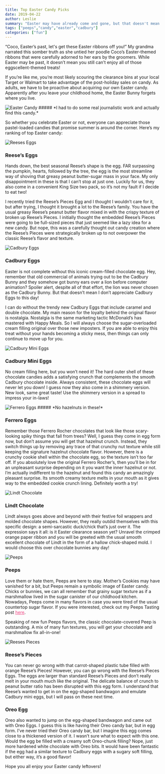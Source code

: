 ```yaml
---
title: Top Easter Candy Picks
date: 2019-04-22
author: Leslie
summary: "Easter may have already come and gone, but that doesn't mean you can't still enjoy the leftover candy! Check out my top Easter candy picks!"
tags: ["peeps","candy","easter","cadbury"] 
categories: ["fun"]
---
```



“Coco, Easter’s past, let's get these Easter ribbons off you!” My grandma narrated this somber truth as she untied her poodle Coco’s Easter-themed ribbons that were carefully adorned to her ears by the groomers. While Easter may be past, it doesn’t mean you still can’t enjoy all of those eggscellent-themed treats! 

If you’re like me, you’re most likely scouring the clearance bins at your local Target or Walmart to take advantage of the post-holiday sales on candy. As adults, we have to be proactive about acquiring our own Easter candy. Apparently after you leave your childhood home, the Easter Bunny forgets where you live. 


<img src="https://static.ostrichzero.com/images/blog/easter_candy/candy.jpg" class="img-responsive img-centered" alt="Easter Candy">
##### *I had to do some real journalistic work and actually find this candy.*

So whether you celebrate Easter or not, everyone can appreciate those pastel-loaded candies that promise summer is around the corner. Here’s my ranking of top Easter candy:


<img src="https://static.ostrichzero.com/images/blog/easter_candy/ReesesEgg_web.png" class="img-responsive img-centered" alt="Reeses Eggs">

### Reese’s Eggs

Hands down, the best seasonal Reese’s shape is the egg. FAR surpassing the pumpkin, hearts, followed by the tree, the egg is the most streamline way of shoving that greasy peanut butter-sugar mass in your face. My only disappointment in these is that I can’t stop at just one. Luckily for us, they also come in a convenient King Size two pack, so it’s not my fault if I decide to eat two!

I recently tried the Reese’s Pieces Egg and I thought I wouldn’t care for it, but after trying, I thought it brought a lot to the Reese’s family. You have the usual greasy Reese’s peanut butter flavor mixed in with the crispy texture of broken up Reese’s Pieces. I initially thought the embedded Reese’s Pieces were going to be full-sized pieces that just seemed like a lazy idea for a new candy. But nope, this was a carefully thought out candy creation where the Reese’s Pieces were strategically broken up to not overpower the classic Reese’s flavor and texture.

<img src="https://static.ostrichzero.com/images/blog/easter_candy/CadburyEgg_web.png" class="img-responsive img-centered" alt="Cadbury Eggs">

### Cadbury Eggs

Easter is not complete without this iconic cream-filled chocolate egg. Hey, remember that old commercial of animals trying out to be the Cadbury Bunny and they somehow got bunny ears over a lion before computer animation? Spoiler alert, despite all of that effort, the lion was never chosen as the Cadbury Bunny. But that doesn’t mean I don’t appreciate Cadbury Eggs to this day!

I can do without the trendy new Cadbury Eggs that include caramel and double chocolate. My main reason for the loyalty behind the original flavor is nostalgia. Nostalgia is the same marketing tactic McDonald’s has mastered with Happy Meals.  So I will always choose the sugar-overloaded cream filling original over those new imposters. If you are able to enjoy this treat without your hands becoming a sticky mess, then things can only continue to move up for you.

<img src="https://static.ostrichzero.com/images/blog/easter_candy/CadburyEggs_web.png" class="img-responsive img-centered" alt="Cadbury Mini Eggs">

### Cadbury Mini Eggs

No cream filling here, but you won’t need it! The hard outer shell of these chocolate candies adds a satisfying crunch that complements the smooth Cadbury chocolate inside. Always consistent, these chocolate eggs will never let you down! I guess now they also come in a shimmery version. New look, same great taste! Use the shimmery version in a spread to impress your in-laws!

<img src="https://static.ostrichzero.com/images/blog/easter_candy/Ferrero_web.png" class="img-responsive img-centered" alt="Ferrero Eggs">
##### *No hazelnuts in these!*

### Ferrero Eggs

Remember those Ferrero Rocher chocolates that look like those scary-looking spiky things that fall from trees? Well, I guess they come in egg form now, but don’t assume you will get that hazelnut crunch. Instead, they switch things up by removing any trace of that crunchy nut texture while still keeping the signature hazelnut chocolate flavor. However, there is a crunchy cookie shell within the chocolate egg, so the texture isn’t too far off. If you absolutely love the original Ferrero Rocher’s, then you’ll be in for an unpleasant surprise depending on it you want the inner hazelnut or not. I’m actually indifferent to the  hazelnut and found this candy an amazingly pleasant surprise. Its smooth creamy texture melts in your mouth as it gives way to the embedded cookie crunch lining. Definitely worth a try!

<img src="https://static.ostrichzero.com/images/blog/easter_candy/Lindt_web.png" class="img-responsive img-centered" alt="Lindt Chocolate">

### Lindt Chocolate

Lindt always goes above and beyond with their festive foil wrappers and molded chocolate shapes. However, they really outdid themselves with this specific design: a semi-sarcastic duck/chick that’s just over it. The expression says it all: is it Easter clearance season yet? Unravel the crimped orange paper ribbon and you will be greeted with the usual smooth excellent chocolate of Lindt in the form of a hallow chick-shaped mold. I would choose this over chocolate bunnies any day!

<img src="https://static.ostrichzero.com/images/blog/post001/partycake.png" class="img-responsive img-centered" alt="Peeps">

### Peeps

Love them or hate them, Peeps are here to stay. Mother’s Cookies may have vanished for a bit, but Peeps remain a symbolic image of Easter candy. Chicks or bunnies, we can all remember that grainy sugar texture as if a marshmallow lived in the sugar canister of our childhood kitchen. Nowadays, Peeps come in many flavors in case you were tired of the usual countertop sugar flavor. If you were interested, check out my Peeps Tasting post <a href="https://www.lesliecarrier.com/blog/peeps_tasting/" target="_blank" style="color:#ee4280;" >here</a>.

Speaking of new fun Peeps flavors, the classic chocolate-covered Peep is outstanding. A mix of many fun textures, you will get your chocolate and marshmallow fix all-in-one!

<img src="https://static.ostrichzero.com/images/blog/easter_candy/ReesesPieces_web.png" class="img-responsive img-centered" alt="Reeses Pieces">

### Reese’s Pieces

You can never go wrong with that carrot-shaped plastic tube filled with orange Reese’s Pieces! However, you can go wrong with the Reese’s Pieces Eggs. The eggs are larger than standard Reese’s Pieces and don’t really melt in your mouth much like the original. The delicate balance of crunch to peanut butter ratio has been disrupted with this egg form. I understand that Reese’s wanted to get in on the egg-shaped bandwagon and emulate Cadbury mini eggs, but I will pass on these next time.

### Oreo Egg

Oreo also wanted to jump on the egg-shaped bandwagon and came out with Oreo Eggs. I guess this is like having their Oreo candy bar, but in egg form. I’ve never tried their Oreo candy bar, but I imagine this egg comes close to a thickened version of it. I wasn’t sure what to expect with this one. Would the egg be filled with a creamy soft Oreo-chunk filling? Nope, just more hardened white chocolate with Oreo bits. It would have been fantastic if the egg had a similar texture to Cadbury eggs with a sugary soft filling, but either way, it’s a good flavor!

Hope you all enjoy your Easter candy leftovers!

